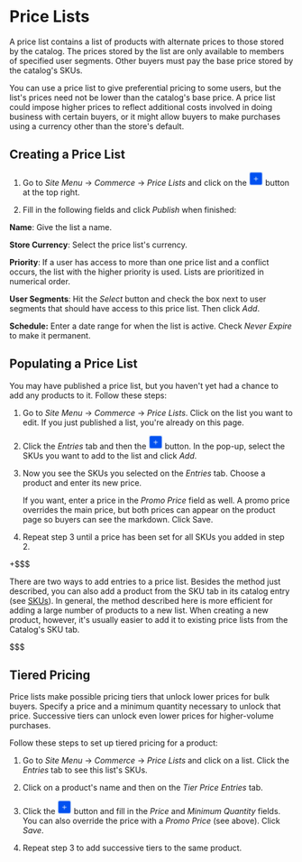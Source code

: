 # Price Lists [](id=price-lists)

A price list contains a list of products with alternate prices to those
stored by the catalog. The prices stored by the list are only available
to members of specified user segments. Other buyers must pay the base price
stored by the catalog's SKUs.

You can use a price list to give preferential pricing to some users, but the
list's prices need not be lower than the catalog's base price. A price list
could impose higher prices to reflect additional costs involved in doing
business with certain buyers, or it might allow buyers to make purchases using
a currency other than the store's default.

## Creating a Price List [](id=creating-a-price-list)

1.  Go to *Site Menu* &rarr; *Commerce* &rarr; *Price Lists* and click on the
    ![Add](../../images/icon-add.png) button at the top right.

2.  Fill in the following fields and click *Publish* when finished:

**Name**: Give the list a name.

**Store Currency**: Select the price list's currency.

**Priority**: If a user has access to more than one price list and a conflict
occurs, the list with the higher priority is used. Lists are prioritized in
numerical order.

**User Segments**: Hit the *Select* button and check the box next to user
segments that should have access to this price list. Then click *Add*.

**Schedule:** Enter a date range for when the list is active. Check *Never
Expire* to make it permanent.

## Populating a Price List [](id=populating-a-price-list)

You may have published a price list, but you haven't yet had a chance to add any
products to it. Follow these steps:

1.  Go to *Site Menu* &rarr; *Commerce* &rarr; *Price Lists*. Click on the list
    you want to edit. If you just published a list, you're already on this
    page.

2.  Click the *Entries* tab and then the ![Add](../../images/icon-add.png)
    button. In the pop-up, select the SKUs you want to add to the list and click
    *Add*.

3.  Now you see the SKUs you selected on the *Entries* tab. Choose a product
    and enter its new price.

    If you want, enter a price in the *Promo Price* field as well. A promo price
    overrides the main price, but both prices can appear on the product page so
    buyers can see the markdown. Click Save.<!--needs screenshot-->

4.  Repeat step 3 until a price has been set for all SKUs you added in step 2.

+$$$

There are two ways to add entries to a price list. Besides the method just
described, you can also add a product from the SKU tab in its catalog entry (see
[SKUs](web/emporio/documentation/-/knowledge_base/7-1/adding-options-to-productsl#price-lists)).
In general, the method described here is more efficient for adding a large
number of products to a new list. When creating a new product, however, it's
usually easier to add it to existing price lists from the Catalog's SKU tab.

$$$

## Tiered Pricing [](id=tiered-pricing)

Price lists make possible pricing tiers that unlock lower prices for bulk
buyers. Specify a price and a minimum quantity necessary to unlock that price.
Successive tiers can unlock even lower prices for higher-volume purchases.

Follow these steps to set up tiered pricing for a product:

1.  Go to *Site Menu* &rarr; *Commerce* &rarr; *Price Lists* and click on
    a list. Click the *Entries* tab to see this list's SKUs.

2.  Click on a product's name and then on the *Tier Price Entries* tab.

3.  Click the ![Add](../../images/icon-add.png) button and fill in the *Price* and
    *Minimum Quantity* fields. You can also override the price with a *Promo
    Price* (see above). Click *Save*.

4.  Repeat step 3 to add successive tiers to the same product.
